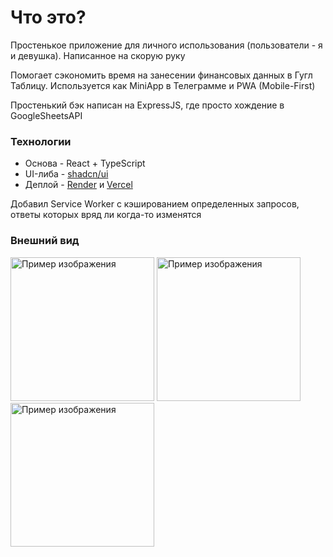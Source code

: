 # Что это?
Простенькое приложение для личного использования (пользователи - я и девушка). Написанное на скорую руку

Помогает сэкономить время на занесении финансовых данных в Гугл Таблицу. Используется как MiniApp в Телеграмме и PWA (Mobile-First)

Простенький бэк написан на ExpressJS, где просто хождение в GoogleSheetsAPI

### Технологии
* Основа - React + TypeScript
* UI-либа - [shadcn/ui](https://ui.shadcn.com/)
* Деплой - [Render](https://render.com/) и [Vercel](https://vercel.com/)

Добавил Service Worker с кэшированием определенных запросов, ответы которых вряд ли когда-то изменятся

### Внешний вид

<div style={{ display: "flex" }}>
  <img src="https://github.com/user-attachments/assets/8739a58b-ef7f-4361-adb9-0e79b07291f1" alt="Пример изображения" width="230">
  <img src="https://github.com/user-attachments/assets/d1ebb5e4-f769-47e0-b14e-59ebf5bd5161" alt="Пример изображения" width="230">
  <img src="https://github.com/user-attachments/assets/222db70f-6ccd-4a9c-8b64-5841103d04aa" alt="Пример изображения" width="230">
</div>
